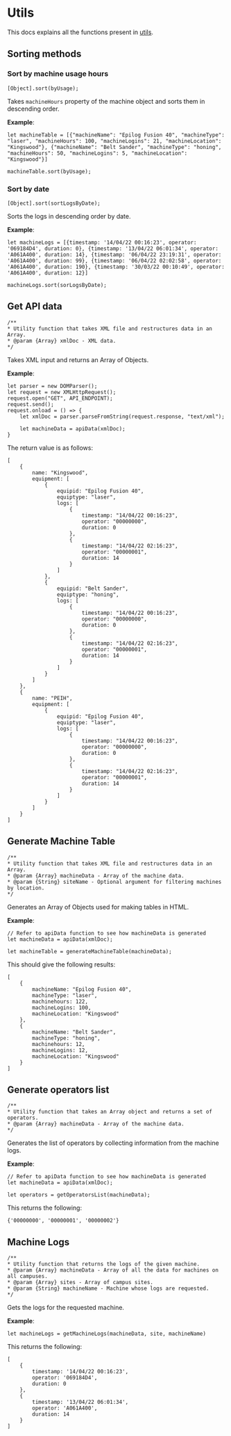 # Utils

This docs explains all the functions present in [utils](assets/js/utils.js).

## Sorting methods

### Sort by machine usage hours

```
[Object].sort(byUsage);
```

Takes `machineHours` property of the machine object and sorts them in descending order.

**Example**:
```
let machineTable = [{"machineName": "Epilog Fusion 40", "machineType": "laser", "machineHours": 100, "machineLogins": 21, "machineLocation": "Kingswood"}, {"machineName": "Belt Sander", "machineType": "honing", "machineHours": 50, "machineLogins": 5, "machineLocation": "Kingswood"}]

machineTable.sort(byUsage);
```

### Sort by date

```
[Object].sort(sortLogsByDate);
```

Sorts the logs in descending order by date.


**Example**:

```
let machineLogs = [{timestamp: '14/04/22 00:16:23', operator: '069184D4', duration: 0}, {timestamp: '13/04/22 06:01:34', operator: 'A061A400', duration: 14}, {timestamp: '06/04/22 23:19:31', operator: 'A061A400', duration: 99}, {timestamp: '06/04/22 02:02:58', operator: 'A061A400', duration: 190}, {timestamp: '30/03/22 00:10:49', operator: 'A061A400', duration: 12}]

machineLogs.sort(sorLogsByDate);
```

## Get API data

```
/**
* Utility function that takes XML file and restructures data in an Array.
* @param {Array} xmlDoc - XML data.
*/
```

Takes XML input and returns an Array of Objects.

**Example**:

```
let parser = new DOMParser();
let request = new XMLHttpRequest();
request.open("GET", API_ENDPOINT);
request.send();
request.onload = () => {
    let xmlDoc = parser.parseFromString(request.response, "text/xml");

    let machineData = apiData(xmlDoc);
}
```

The return value is as follows:

```
[
    {
        name: "Kingswood",
        equipment: [
            {
                equipid: "Epilog Fusion 40",
                equiptype: "laser",
                logs: [
                    {
                        timestamp: "14/04/22 00:16:23",
                        operator: "00000000",
                        duration: 0
                    },
                    {
                        timestamp: "14/04/22 02:16:23",
                        operator: "00000001",
                        duration: 14
                    }
                ]
            },
            {
                equipid: "Belt Sander",
                equiptype: "honing",
                logs: [
                    {
                        timestamp: "14/04/22 00:16:23",
                        operator: "00000000",
                        duration: 0
                    },
                    {
                        timestamp: "14/04/22 02:16:23",
                        operator: "00000001",
                        duration: 14
                    }
                ]
            }
        ]
    },
    {
        name: "PEIH",
        equipment: [
            {
                equipid: "Epilog Fusion 40",
                equiptype: "laser",
                logs: [
                    {
                        timestamp: "14/04/22 00:16:23",
                        operator: "00000000",
                        duration: 0
                    },
                    {
                        timestamp: "14/04/22 02:16:23",
                        operator: "00000001",
                        duration: 14
                    }
                ]
            }
        ]
    }
]
```

## Generate Machine Table

```
/**
* Utility function that takes XML file and restructures data in an Array.
* @param {Array} machineData - Array of the machine data.
* @param {String} siteName - Optional argument for filtering machines by location.
*/
```

Generates an Array of Objects used for making tables in HTML.

**Example**:

```
// Refer to apiData function to see how machineData is generated
let machineData = apiData(xmlDoc);

let machineTable = generateMachineTable(machineData);
```

This should give the following results:

```
[
    {
        machineName: "Epilog Fusion 40",
        machineType: "laser",
        machinehours: 122,
        machineLogins: 100,
        machineLocation: "Kingswood"
    },
    {
        machineName: "Belt Sander",
        machineType: "honing",
        machinehours: 12,
        machineLogins: 12,
        machineLocation: "Kingswood"
    }
]
```

## Generate operators list

```
/**
* Utility function that takes an Array object and returns a set of operators.
* @param {Array} machineData - Array of the machine data.
*/
```

Generates the list of operators by collecting information from the machine logs.


**Example**:

```
// Refer to apiData function to see how machineData is generated
let machineData = apiData(xmlDoc);

let operators = getOperatorsList(machineData);
```

This returns the following:

```
{'00000000', '00000001', '00000002'}
```

## Machine Logs

```
/**
* Utility function that returns the logs of the given machine.
* @param {Array} machineData - Array of all the data for machines on all campuses.
* @param {Array} sites - Array of campus sites.
* @param {String} machineName - Machine whose logs are requested.
*/
```

Gets the logs for the requested machine.

**Example**:

```
let machineLogs = getMachineLogs(machineData, site, machineName)
```

This returns the following:

```
[
    {
        timestamp: '14/04/22 00:16:23',
        operator: '069184D4',
        duration: 0
    },
    {
        timestamp: '13/04/22 06:01:34',
        operator: 'A061A400', 
        duration: 14
    }
]
```
